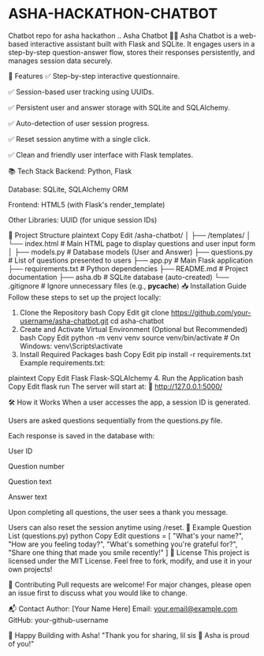 # ASHA-HACKATHON-CHATBOT
Chatbot repo for asha hackathon ..
Asha Chatbot 💬✨
Asha Chatbot is a web-based interactive assistant built with Flask and SQLite.
It engages users in a step-by-step question-answer flow, stores their responses persistently, and manages session data securely.

🌟 Features
✅ Step-by-step interactive questionnaire.

✅ Session-based user tracking using UUIDs.

✅ Persistent user and answer storage with SQLite and SQLAlchemy.

✅ Auto-detection of user session progress.

✅ Reset session anytime with a single click.

✅ Clean and friendly user interface with Flask templates.

📚 Tech Stack
Backend: Python, Flask

Database: SQLite, SQLAlchemy ORM

Frontend: HTML5 (with Flask's render_template)

Other Libraries: UUID (for unique session IDs)

🚀 Project Structure
plaintext
Copy
Edit
/asha-chatbot/
│
├── /templates/
│   └── index.html        # Main HTML page to display questions and user input form
│
├── models.py             # Database models (User and Answer)
├── questions.py          # List of questions presented to users
├── app.py                # Main Flask application
├── requirements.txt      # Python dependencies
├── README.md             # Project documentation
├── asha.db               # SQLite database (auto-created)
└── .gitignore            # Ignore unnecessary files (e.g., __pycache__)
📥 Installation Guide
Follow these steps to set up the project locally:

1. Clone the Repository
bash
Copy
Edit
git clone https://github.com/your-username/asha-chatbot.git
cd asha-chatbot
2. Create and Activate Virtual Environment (Optional but Recommended)
bash
Copy
Edit
python -m venv venv
source venv/bin/activate    # On Windows: venv\Scripts\activate
3. Install Required Packages
bash
Copy
Edit
pip install -r requirements.txt
Example requirements.txt:

plaintext
Copy
Edit
Flask
Flask-SQLAlchemy
4. Run the Application
bash
Copy
Edit
flask run
The server will start at:
📍 http://127.0.0.1:5000/

🛠 How it Works
When a user accesses the app, a session ID is generated.

Users are asked questions sequentially from the questions.py file.

Each response is saved in the database with:

User ID

Question number

Question text

Answer text

Upon completing all questions, the user sees a thank you message.

Users can also reset the session anytime using /reset.
🧠 Example Question List (questions.py)
python
Copy
Edit
questions = [
    "What's your name?",
    "How are you feeling today?",
    "What's something you're grateful for?",
    "Share one thing that made you smile recently!"
]
📑 License
This project is licensed under the MIT License.
Feel free to fork, modify, and use it in your own projects!

🤝 Contributing
Pull requests are welcome!
For major changes, please open an issue first to discuss what you would like to change.

📬 Contact
Author: [Your Name Here]
Email: your.email@example.com
GitHub: your-github-username

🚀 Happy Building with Asha!
"Thank you for sharing, lil sis 💖 Asha is proud of you!"
